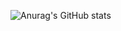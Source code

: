 ![Anurag's GitHub stats](https://github-readme-stats.vercel.app/api?username=Yu081197&show_icons=true&theme=radical)
